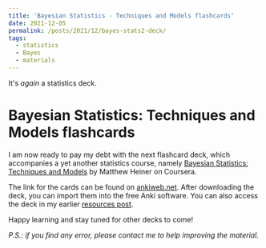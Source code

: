 ```yaml
---
title: 'Bayesian Statistics - Techniques and Models flashcards'
date: 2021-12-05
permalink: /posts/2021/12/bayes-stats2-deck/
tags:
  - statistics
  - Bayes
  - materials
---
```


It's _again_ a statistics deck.

# Bayesian Statistics: Techniques and Models flashcards

I am now ready to pay my debt with the next flashcard deck, which accompanies a yet another statistics course, namely [Bayesian Statistics: Techniques and Models](https://www.coursera.org/learn/mcmc-bayesian-statistics) by Matthew Heiner on Coursera. 

The link for the cards can be found on [ankiweb.net](https://ankiweb.net/shared/info/704366777). After downloading the deck, you can import them into the free Anki software. You can also access the deck in my earlier [resources post](/posts/2021/09/causality-resources/).

Happy learning and stay tuned for other decks to come!

*P.S.: if you find any error, please contact me to help improving the material.*